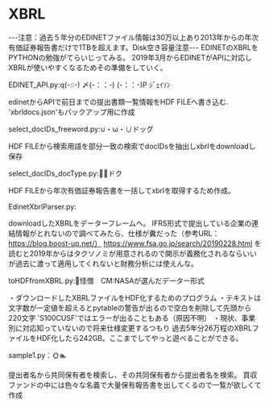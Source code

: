# XBRL


---注意：過去５年分のEDINETファイル情報は30万以上あり2013年からの年次有価証券報告書だけで1TBを超えます。Disk空き容量注意---
EDINETのXBRLをPYTHONの勉強がてらいじってみる。
2019年3月からEDINETがAPIに対応しXBRLが使いやすくなるためその準備をしていく。

EDINET_API.py:q(-::-) 〆(-：：-) (-：：-)P ｼﾞｪｲｿﾝ

edinetからAPIで前日までの提出書類一覧情報をHDF FILEへ書き込む.
'xbrldocs.json'もバックアップ用に作成

select_docIDs_freeword.py:∪・ω・∪ドッグ

HDF FILEから検索用語を部分一致の検索でdocIDsを抽出しxbrlをdownloadし保存

select_docIDs_docType.py:👨‍⚕️ドク

HDF FILEから年次有価証券報告書を一括してxbrlを取得するため作成。

EdinetXbrlParser.py:

downloadしたXBRLをデーターフレームへ。
IFRS形式で提出している企業の連結情報がとれないので調べてみたら、仕様が糞だった（参考URL：https://blog.boost-up.net/）
https://www.fsa.go.jp/search/20190228.html
を読むと2019年からはタクソノミが用意されるので開示が義務化されるならいいが過去に渡って適用してくれないと財務分析には使えんな。

toHDFfromXBRL.py:👼怪僧　CM:NASAが選んだデーター形式

・ダウンロードしたXBRLファイルをHDF化するためのプログラム
・テキストは文字数が一定値を超えるとpytableの警告が出るので空白を削除して先頭から220文字
'S100CUSF'ではエラーが出ることもある（原因不明）
・現状、事業別に対応知っていないので将来仕様変更するつもり
過去5年分26万程のXBRLファイルをHDF化したら242GB。ここまでしてやっと遊べることができる。

sample1.py：🌞🏊‍

提出者名から共同保有者を検索し、その共同保有者から提出者名を検索。
買収ファンドの中には色々な名義で大量保有報告書を出してくるので一覧が欲しくて作成


